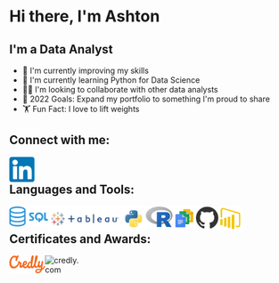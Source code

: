 # Hi there, I'm Ashton

## I'm a Data Analyst
- 🔭 I'm currently improving my skills
- 🌱 I'm currently learning Python for Data Science
- 👯‍♂️ I'm looking to collaborate with other data analysts
- 🥅 2022 Goals: Expand my portfolio to something I'm proud to share
- 🏋️ Fun Fact: I love to lift weights

## Connect with me:
[<img align="left" alt="linkedin.com" width="45px" src="https://github.com/ACKibler/ACKibler/blob/main/Linkedin.png?raw=true" />][linkedin]
<br />


## Languages and Tools:
<a href="#"> <img align="left" alt="github.com" width="69px" src="https://github.com/ACKibler/ACKibler/blob/main/SQL.png?raw=true" /> </a>
<a href="#"> <img align="left" alt="github.com" width="132px" src="https://github.com/ACKibler/ACKibler/blob/main/tableau.png?raw=true" /> </a>
<a href="#"> <img align="left" alt="github.com" width="44px" src="https://raw.githubusercontent.com/github/explore/80688e429a7d4ef2fca1e82350fe8e3517d3494d/topics/python/python.png" /> </a>
<a href="#"> <img align="left" alt="github.com" width="48px" src="https://github.com/ACKibler/ACKibler/blob/main/R.png?raw=true" /> </a>
<a href="#"> <img align="left" alt="github.com" width="42px" src="https://github.com/ACKibler/ACKibler/blob/main/suite.png?raw=true" /> </a>
<a href="#"> <img align="left" alt="github.com" width="40px" src="https://github.com/ACKibler/ACKibler/blob/main/github.png?raw=true" /> </a>
<a href="#"> <img align="left" alt="github.com" width="44px" src="https://github.com/ACKibler/ACKibler/blob/main/PowerBI.png?raw=true" /> </a>
<br />

## Certificates and Awards:
[<img align="left" alt="credly.com" width="64px" src="https://github.com/ACKibler/ACKibler/blob/main/Credly.png?raw=true" />][credly]
[<img align="left" alt="credly.com" width="64px" src="" />][datacamp]

<br />
<br />




[linkedin]: https://www.linkedin.com/in/ashtonkibler/
[credly]: https://www.credly.com/badges/f9c5c967-e408-48b9-9fdb-71ded6cdebbf/public_url
[datacamp]: https://www.datacamp.com/portfolio/ashtonckibler?view=true
